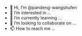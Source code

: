 - 👋 Hi, I’m @pandeng-wangshufen
- 👀 I’m interested in ...
- 🌱 I’m currently learning ...
- 💞️ I’m looking to collaborate on ...
- 📫 How to reach me ...

<!---
pandeng-wangshufen/pandeng-wangshufen is a ✨ special ✨ repository because its `README.md` (this file) appears on your GitHub profile.
You can click the Preview link to take a look at your changes.
--->
